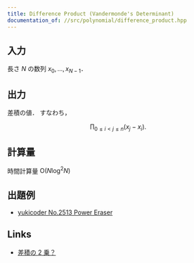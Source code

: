 ```yaml
---
title: Difference Product (Vandermonde's Determinant)
documentation_of: //src/polynomial/difference_product.hpp
---
```


## 入力

長さ $N$ の数列 $x _ 0, \dots , x _ {N - 1}$．

## 出力

差積の値．
すなわち，

$$
\prod _ {0 \le i < j \le n} (x _ j - x _ i).
$$

## 計算量

時間計算量 $\mathrm{O}(N \log ^ 2 N)$

## 出題例
- [yukicoder No.2513 Power Eraser](https://yukicoder.me/problems/no/2513)

## Links
- [差積の $2$ 乗？](https://x.com/maspy_stars/status/1715375727460401307?s=20)